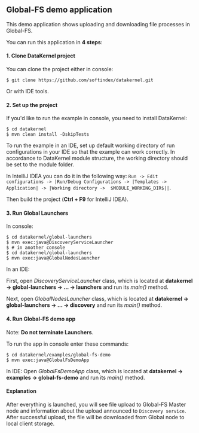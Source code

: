 ## Global-FS demo application
This demo application shows uploading and downloading file processes in Global-FS.

You can run this application in **4 steps**:

#### 1. Clone DataKernel project
You can clone the project either in console:
```
$ git clone https://github.com/softindex/datakernel.git
```
Or with IDE tools.

#### 2. Set up the project

If you'd like to run the example in console, you need to install DataKernel:
```
$ cd datakernel
$ mvn clean install -DskipTests
```

To run the example in an IDE, set up default working directory of run configurations in your IDE so that the example can 
work correctly. In accordance to DataKernel module structure, the working directory should be set to the module folder. 

In IntelliJ IDEA you can do it in the following way:
`Run -> Edit configurations -> |Run/Debug Configurations -> |Templates -> Application| -> |Working directory -> 
$MODULE_WORKING_DIR$||`.

Then build the project (**Ctrl + F9** for IntelliJ IDEA).

#### 3. Run Global Launchers

In console:
```
$ cd datakernel/global-launchers
$ mvn exec:java@DiscoveryServiceLauncher
$ # in another console
$ cd datakernel/global-launchers
$ mvn exec:java@GlobalNodesLauncher
```
In an IDE:

First, open *DiscoveryServiceLauncher* class, which is located at **datakernel -> global-launchers -> ... -> launchers** 
and run its *main()* method.

Next, open *GlobalNodesLauncher* class, which is located at **datakernel -> global-launchers -> ... -> discovery** and 
run its *main()* method.

#### 4. Run Global-FS demo app
Note: **Do not terminate Launchers**.

To run the app in console enter these commands:
```
$ cd datakernel/examples/global-fs-demo
$ mvn exec:java@GlobalFsDemoApp
```
In IDE:
Open *GlobalFsDemoApp* class, which is located at **datakernel -> examples -> global-fs-demo** and run its 
*main()* method.

#### Explanation 
After everything is launched, you will see file upload to Global-FS Master node and information about the 
upload announced to `Discovery service`. After successful upload, the file will be downloaded from Global node to local 
client storage.